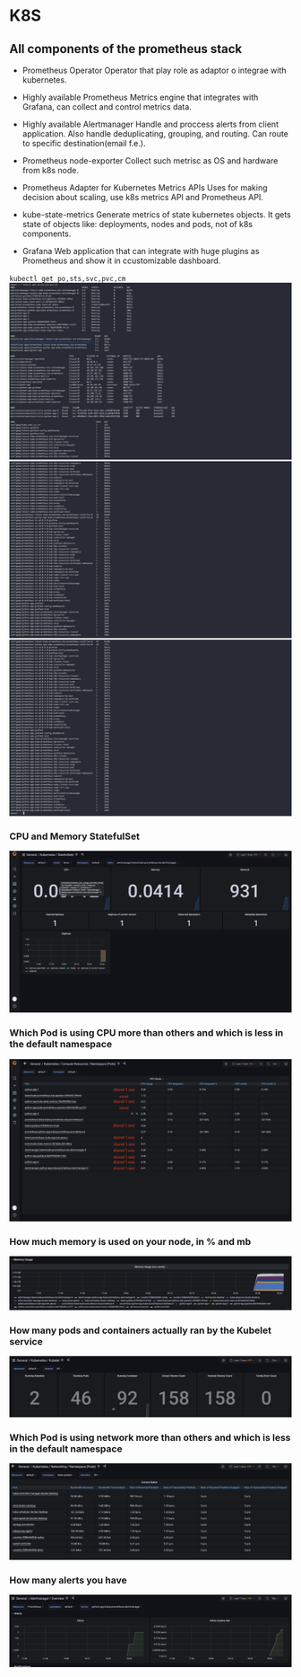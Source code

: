 # K8S

## All components of the prometheus stack

* Prometheus Operator
Operator that play role as adaptor o integrae with kubernetes.

* Highly available Prometheus
Metrics engine that integrates with Grafana, can collect and control metrics data.

* Highly available Alertmanager
Handle and proccess alerts from client application. Also handle deduplicating, grouping, and routing. Can route to specific destination(email f.e.).

* Prometheus node-exporter
Collect such metrisc as OS and hardware from k8s node.

* Prometheus Adapter for Kubernetes Metrics APIs
Uses for making decision about scaling, use k8s metrics API and Prometheus API.

* kube-state-metrics
Generate metrics of state kubernetes objects. It gets state of objects like: deployments, nodes and pods, not of k8s components.

* Grafana
Web application that can integrate with huge plugins as Prometheus and show it in ccustomizable dashboard.




`kubectl get po,sts,svc,pvc,cm`
![](images/lab14-1.png)
![](images/lab14-2.png)
![](images/lab14-3.png)

### CPU and Memory StatefulSet
![](images/lab14-4.png)

### Which Pod is using CPU more than others and which is less in the default namespace
![](images/lab14-5.png)

### How much memory is used on your node, in % and mb
![](images/lab14-6.png)

### How many pods and containers actually ran by the Kubelet service
![](images/lab14-7.png)

### Which Pod is using network more than others and which is less in the default namespace
![](images/lab14-9.png)

### How many alerts you have
![](images/lab14-8.png)
